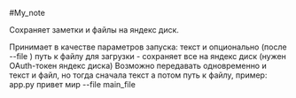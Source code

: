 #My_note

 Сохраняет заметки и файлы на яндекс диск.
 
Принимает в качестве параметров запуска: текст и опционально (после --file ) путь к файлу
        для загрузки - сохраняет все на яндекс диск (нужен OAuth-токен яндекс диска)
        Возможно передавать одновременно и текст и файл, но тогда сначала
        текст а потом путь к файлу, пример:
        app.py привет мир --file main_file
